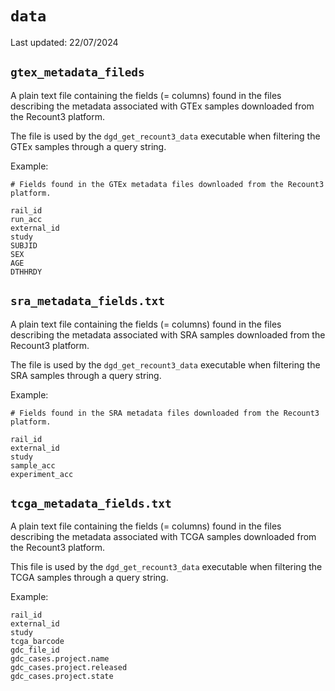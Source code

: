 # `data`

Last updated: 22/07/2024

## `gtex_metadata_fileds`

A plain text file containing the fields (= columns) found in the files describing the metadata associated with GTEx samples downloaded from the Recount3 platform.

The file is used by the `dgd_get_recount3_data` executable when filtering the GTEx samples through a query string.

Example:

```
# Fields found in the GTEx metadata files downloaded from the Recount3 platform.

rail_id
run_acc
external_id
study
SUBJID
SEX
AGE
DTHHRDY
```

## `sra_metadata_fields.txt`

A plain text file containing the fields (= columns) found in the files describing the metadata associated with SRA samples downloaded from the Recount3 platform. 

The file is used by the `dgd_get_recount3_data` executable when filtering the SRA samples through a query string.

Example:

```
# Fields found in the SRA metadata files downloaded from the Recount3 platform.

rail_id
external_id
study
sample_acc
experiment_acc
```

## `tcga_metadata_fields.txt`

A plain text file containing the fields (= columns) found in the files describing the metadata associated with TCGA samples downloaded from the Recount3 platform.

This file is used by the `dgd_get_recount3_data` executable when filtering the TCGA samples through a query string.

Example:

```
rail_id
external_id
study
tcga_barcode
gdc_file_id
gdc_cases.project.name
gdc_cases.project.released
gdc_cases.project.state
```
